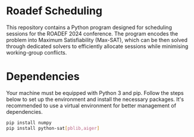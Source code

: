 # Roadef Scheduling
This repository contains a Python program designed for scheduling sessions for the ROADEF 2024 conference. The program encodes the problem into Maximum Satisfiability (Max-SAT), which can be then solved through dedicated solvers to efficiently allocate sessions while minimising working-group conflicts. 


# Dependencies 
Your machine must be equipped with Python 3 and pip. Follow the steps below to set up the environment and install the necessary packages. It's recommended to use a virtual environment for better management of dependencies.

```bash
pip install numpy
pip install python-sat[pblib,aiger]
```
